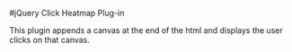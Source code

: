 #jQuery Click Heatmap Plug-in

This plugin appends a canvas at the end of the html and displays the user clicks on that canvas.